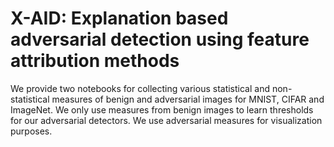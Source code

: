 # X-AID: Explanation based adversarial detection using feature attribution methods 

We provide two notebooks for collecting various statistical and non-statistical measures of benign and adversarial images for MNIST, CIFAR and ImageNet. We only use measures from benign images to learn thresholds for our adversarial detectors. We use adversarial measures for visualization purposes. 